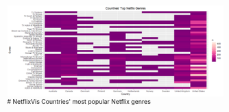 <img src = "https://raw.githubusercontent.com/sakoya00/netflixvis/master/topnetflix.png" >
# NetflixVis
 Countries' most popular Netflix genres
